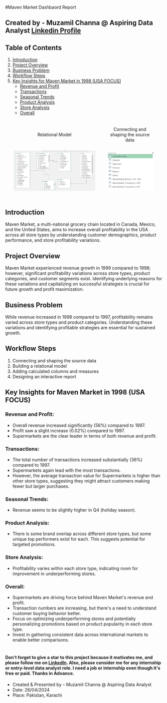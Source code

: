 #Maven Market Dashbaord Report

## Created by - Muzamil Channa @ Aspiring Data Analyst [Linkedin Profile](https://www.linkedin.com/in/muzamil-channa-a2216a175/)

## Table of Contents

1. [Introduction](#introduction)
2. [Project Overview](#project-overview)
3. [Business Problem](#business-problem)
4. [Workflow Steps](#workflow-steps)
5. [Key Insights for Maven Market in 1998 (USA FOCUS)](#key-insights-for-maven-market-in-1998-usa-focus)
    - [Revenue and Profit](#revenue-and-profit)
    - [Transactions](#transactions)
    - [Seasonal Trends](#seasonal-trends)
    - [Product Analysis](#product-analysis)
    - [Store Analysis](#store-analysis)
    - [Overall](#overall)


<table style="border-collapse: separate; border-spacing: 20px;">
  <tr>
    <td align="center">Relational Model</td>
    <td align="center">Connecting and shaping the source data
</td>
  </tr>
    <tr>
    <td align="center"><img src="model.png" alt="Model Image"></td>
    <td align="center"><img src="table Information.png" alt="Table Information Image"></td>
  </tr>
</table>


## Introduction

Maven Market, a multi-national grocery chain located in Canada, Mexico, and the United States, aims to increase overall profitability in the USA across all store types by understanding customer demographics, product performance, and store profitability variations.

## Project Overview

Maven Market experienced revenue growth in 1999 compared to 1998; however, significant profitability variations across store types, product categories, and customer segments exist. Identifying underlying reasons for these variations and capitalizing on successful strategies is crucial for future growth and profit maximization.

## Business Problem

While revenue increased in 1998 compared to 1997, profitability remains varied across store types and product categories. Understanding these variations and identifying profitable strategies are essential for sustained growth.

## Workflow Steps

1. Connecting and shaping the source data
2. Building a relational model
3. Adding calculated columns and measures
4. Designing an interactive report

## Key Insights for Maven Market in 1998 (USA FOCUS)

### Revenue and Profit:

- Overall revenue increased significantly (56%) compared to 1997.
- Profit saw a slight increase (0.02%) compared to 1997.
- Supermarkets are the clear leader in terms of both revenue and profit.

### Transactions:

- The total number of transactions increased substantially (36%) compared to 1997.
- Supermarkets again lead with the most transactions.
- However, the average transaction value for Supermarkets is higher than other store types, suggesting they might attract customers making fewer but larger purchases.

### Seasonal Trends:

- Revenue seems to be slightly higher in Q4 (holiday season).

### Product Analysis:

- There is some brand overlap across different store types, but some unique top performers exist for each. This suggests potential for targeted promotions.

### Store Analysis:

- Profitability varies within each store type, indicating room for improvement in underperforming stores.

### Overall:

- Supermarkets are driving force behind Maven Market's revenue and profit.
- Transaction numbers are increasing, but there's a need to understand customer buying behavior better.
- Focus on optimizing underperforming stores and potentially personalizing promotions based on product popularity in each store type.
- Invest in gathering consistent data across international markets to enable better comparisons.


#
#### Don't forget to give a star to this project because it motivates me, and please follow me on [LinkedIn](https://www.linkedin.com/in/muzamil-channa-a2216a175/). Also, please consider me for any internship or entry-level data analyst role. I need a job or internship even though it's free or paid. Thanks in Advance.

- Created & Presented by – Muzamil Channa @ Aspiring Data Analyst
- Date: 26/04/2024
- Place: Pakistan, Karachi



